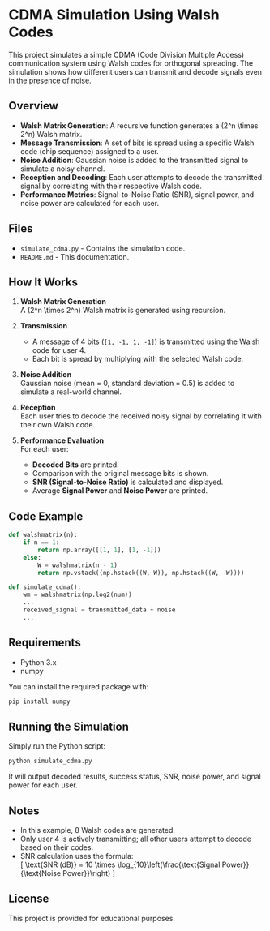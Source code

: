 # CDMA Simulation Using Walsh Codes

This project simulates a simple CDMA (Code Division Multiple Access) communication system using Walsh codes for orthogonal spreading. The simulation shows how different users can transmit and decode signals even in the presence of noise.

## Overview

- **Walsh Matrix Generation**: A recursive function generates a \(2^n \times 2^n\) Walsh matrix.
- **Message Transmission**: A set of bits is spread using a specific Walsh code (chip sequence) assigned to a user.
- **Noise Addition**: Gaussian noise is added to the transmitted signal to simulate a noisy channel.
- **Reception and Decoding**: Each user attempts to decode the transmitted signal by correlating with their respective Walsh code.
- **Performance Metrics**: Signal-to-Noise Ratio (SNR), signal power, and noise power are calculated for each user.

## Files

- `simulate_cdma.py` - Contains the simulation code.
- `README.md` - This documentation.

## How It Works

1. **Walsh Matrix Generation**  
   A \(2^n \times 2^n\) Walsh matrix is generated using recursion.

2. **Transmission**  
   - A message of 4 bits (`[1, -1, 1, -1]`) is transmitted using the Walsh code for user 4.
   - Each bit is spread by multiplying with the selected Walsh code.

3. **Noise Addition**  
   Gaussian noise (mean = 0, standard deviation = 0.5) is added to simulate a real-world channel.

4. **Reception**  
   Each user tries to decode the received noisy signal by correlating it with their own Walsh code.

5. **Performance Evaluation**  
   For each user:
   - **Decoded Bits** are printed.
   - Comparison with the original message bits is shown.
   - **SNR (Signal-to-Noise Ratio)** is calculated and displayed.
   - Average **Signal Power** and **Noise Power** are printed.

## Code Example

```python
def walshmatrix(n):
    if n == 1:
        return np.array([[1, 1], [1, -1]])
    else:
        W = walshmatrix(n - 1)
        return np.vstack((np.hstack((W, W)), np.hstack((W, -W))))
```

```python
def simulate_cdma():
    wm = walshmatrix(np.log2(num))
    ...
    received_signal = transmitted_data + noise  
    ...
```

## Requirements

- Python 3.x
- numpy

You can install the required package with:

```bash
pip install numpy
```

## Running the Simulation

Simply run the Python script:

```bash
python simulate_cdma.py
```

It will output decoded results, success status, SNR, noise power, and signal power for each user.

## Notes

- In this example, 8 Walsh codes are generated.
- Only user 4 is actively transmitting; all other users attempt to decode based on their codes.
- SNR calculation uses the formula:  
  \[
  \text{SNR (dB)} = 10 \times \log_{10}\left(\frac{\text{Signal Power}}{\text{Noise Power}}\right)
  \]

## License

This project is provided for educational purposes.

